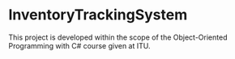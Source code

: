 # InventoryTrackingSystem
This project is developed within the scope of the Object-Oriented Programming with C# course given at ITU.
